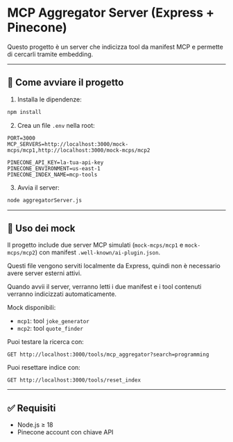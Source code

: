 # MCP Aggregator Server (Express + Pinecone)

Questo progetto è un server che indicizza tool da manifest MCP e permette di cercarli tramite embedding.

---

## 🚀 Come avviare il progetto

1. Installa le dipendenze:

```bash
npm install
```

2. Crea un file `.env` nella root:

```env
PORT=3000
MCP_SERVERS=http://localhost:3000/mock-mcps/mcp1,http://localhost:3000/mock-mcps/mcp2

PINECONE_API_KEY=la-tua-api-key
PINECONE_ENVIRONMENT=us-east-1
PINECONE_INDEX_NAME=mcp-tools
```

3. Avvia il server:

```bash
node aggregatorServer.js
```

---

## 🧪 Uso dei mock

Il progetto include due server MCP simulati (`mock-mcps/mcp1` e `mock-mcps/mcp2`) con manifest `.well-known/ai-plugin.json`.

Questi file vengono serviti localmente da Express, quindi non è necessario avere server esterni attivi.

Quando avvii il server, verranno letti i due manifest e i tool contenuti verranno indicizzati automaticamente.

Mock disponibili:

- `mcp1`: tool `joke_generator`
- `mcp2`: tool `quote_finder`

Puoi testare la ricerca con:

```
GET http://localhost:3000/tools/mcp_aggregator?search=programming
```

Puoi resettare indice con:

```
GET http://localhost:3000/tools/reset_index
```


---

## ✅ Requisiti

- Node.js ≥ 18
- Pinecone account con chiave API
